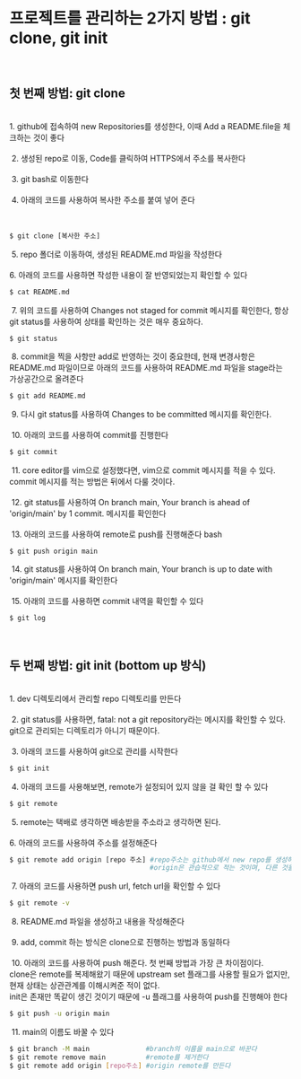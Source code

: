 # **프로젝트를 관리하는 2가지 방법 :** **git clone, git init**
​<br>

## 첫 번째 방법: git clone
​​<br>
1\. github에 접속하여 new Repositories를 생성한다, 이때 Add a README.file을 체크하는 것이 좋다<br>​<br>
​
2\. 생성된 repo로 이동, Code를 클릭하여 HTTPS에서 주소를 복사한다<br>​<br>
​
3\. git bash로 이동한다<br>​<br>
​
4\. 아래의 코드를 사용하여 복사한 주소를 붙여 넣어 준다​<br>​<br>
​
```bash
$ git clone [복사한 주소]
```
​
5\. repo 폴더로 이동하여, 생성된 README.md 파일을 작성한다<br>​<br>
​
6\. 아래의 코드를 사용하면 작성한 내용이 잘 반영되었는지 확인할 수 있다
​
```bash
$ cat README.md
```
​
7\. 위의 코드를 사용하여 Changes not staged for commit 메시지를 확인한다, 항상 git status를 사용하여 상태를 확인하는 것은 매우 중요하다.​
​
```bash
$ git status
```
​
8\. commit을 찍을 사항만 add로 반영하는 것이 중요한데, 현재 변경사항은 README.md 파일이므로 아래의 코드를 사용하여 README.md 파일을 stage라는 가상공간으로 올려준다​
​
```bash
$ git add README.md
```
​
9\. 다시 git status를 사용하여 Changes to be committed 메시지를 확인한다.​<br>​<br>
​
10\. 아래의 코드를 사용하여 commit를 진행한다​
​
```bash
$ git commit
```
​
11\. core editor를 vim으로 설정했다면, vim으로 commit 메시지를 적을 수 있다. commit 메시지를 적는 방법은 뒤에서 다룰 것이다.​<br>​<br>
​
12\. git status를 사용하여 On branch main, Your branch is ahead of 'origin/main' by 1 commit. 메시지를 확인한다​<br>​<br>
​
13\. 아래의 코드를 사용하여 remote로 push를 진행해준다​
​bash
```
$ git push origin main
```
​
14\. git status를 사용하여 On branch main, Your branch is up to date with 'origin/main' 메시지를 확인한다​<br>​<br>
​
15\. 아래의 코드를 사용하면 commit 내역을 확인할 수 있다​
​
```bash
$ git log
```
​
## 두 번째 방법: git init (bottom up 방식)
​​<br>
1\. dev 디렉토리에서 관리할 repo 디렉토리를 만든다​<br>​<br>
​
2\. git status를 사용하면, fatal: not a git repository라는 메시지를 확인할 수 있다. git으로 관리되는 디렉토리가 아니기 때문이다.​<br>​<br>
​
3\. 아래의 코드를 사용하여 git으로 관리를 시작한다​
​
```bash
$ git init
```
​
4\. 아래의 코드를 사용해보면, remote가 설정되어 있지 않을 걸 확인 할 수 있다
​
```bash
$ git remote
```
​
5\. remote는 택배로 생각하면 배송받을 주소라고 생각하면 된다.​<br>​<br>
​
6\. 아래의 코드를 사용하여 주소를 설정해준다
​
```bash
$ git remote add origin [repo 주소] #repo주소는 github에서 new repo를 생성하여 주소를 가져온다
                                   #origin은 관습적으로 적는 것이며, 다른 것을 적어도 무방하다
```
​
7\. 아래의 코드를 사용하면 push url, fetch url을 확인할 수 있다
​
```bash
$ git remote -v
```
​
8\. README.md 파일을 생성하고 내용을 작성해준다​<br>​<br>
​
9\. add, commit 하는 방식은 clone으로 진행하는 방법과 동일하다​<br>​<br>
​
10\. 아래의 코드를 사용하여 push 해준다. 첫 번째 방법과 가장 큰 차이점이다. ​<br>
clone은 remote를 복제해왔기 때문에 upstream set 플래그를 사용할 필요가 없지만, 현재 상태는 상관관계를 이해시켜준 적이 없다.​<br>
init은 존재만 똑같이 생긴 것이기 때문에 -u 플래그를 사용하여 push를 진행해야 한다
​
```bash
$ git push -u origin main
```
​
11\. main의 이름도 바꿀 수 있다
​
```bash
$ git branch -M main              #branch의 이름을 main으로 바꾼다
$ git remote remove main          #remote를 제거한다
$ git remote add origin [repo주소] #origin remote를 만든다
```